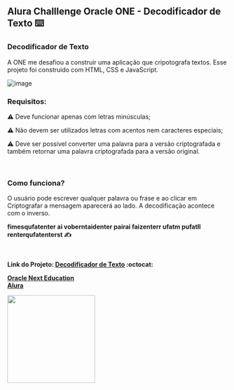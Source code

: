 ## Alura Challlenge Oracle ONE - Decodificador de Texto :keyboard:	

### Decodificador de Texto

A ONE me desafiou a construir uma aplicação que cripotografa textos. Esse projeto foi construido com HTML, CSS e JavaScript.

![image](https://user-images.githubusercontent.com/101907330/184246742-a4a21974-4419-4df3-bd23-62630ddc6b33.png)

### <b>Requisitos:</b>

:warning:	Deve funcionar apenas com letras minúsculas;

:warning:	Não devem ser utilizados letras com acentos nem caracteres especiais;

:warning:	Deve ser possível converter uma palavra para a versão criptografada e também retornar uma palavra criptografada para a versão original.

<br>

### <b>Como funciona?</b>

O usuário pode escrever qualquer palavra ou frase e ao clicar em Criptografar a mensagem aparecerá ao lado. A decodificação acontece com o inverso.

<b>

fimesqufatenter ai voberntaidenter pairai faizenterr ufatm pufatll renterqufatenterst :writing_hand:	

<br> 

Link do Projeto: [Decodificador de Texto](https://itspepsi.github.io/ChallengeONE-Criptografia/) :octocat:	
 
[Oracle Next Education](https://www.oracle.com/br/education/oracle-next-education/) <br>
[Alura](https://www.alura.com.br/)
 
<div>
<img src="https://user-images.githubusercontent.com/101907330/184256178-0391199f-790e-4eb0-a168-fe7b98031a4e.png" width="200px" />
</div>




